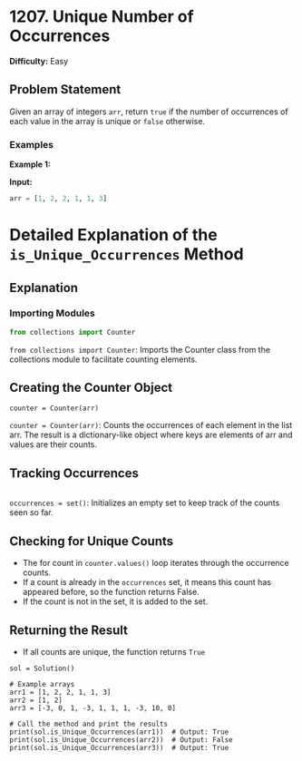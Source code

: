# 1207. Unique Number of Occurrences

**Difficulty:** Easy

## Problem Statement

Given an array of integers `arr`, return `true` if the number of occurrences of each value in the array is unique or `false` otherwise.

### Examples

**Example 1:**

**Input:**
```python
arr = [1, 2, 2, 1, 1, 3]
```

# Detailed Explanation of the `is_Unique_Occurrences` Method

## Explanation

### Importing Modules

```python
from collections import Counter
```

```from collections import Counter```: Imports the Counter class from the collections module to facilitate counting elements.

## Creating the Counter Object

```counter = Counter(arr)```

```counter = Counter(arr)```: Counts the occurrences of each element in the list arr. The result is a dictionary-like object where keys are elements of arr and values are their counts.

## Tracking Occurrences

```occurrences = set()
```

```occurrences = set()```: Initializes an empty set to keep track of the counts seen so far.

## Checking for Unique Counts
* The for count in `counter.values()` loop iterates through the occurrence counts.
* If a count is already in the `occurrences` set, it means this count has appeared before, so the function returns False.
* If the count is not in the set, it is added to the set.

## Returning the Result
* If all counts are unique, the function returns `True`

``` # Instantiate the Solution class
sol = Solution()

# Example arrays
arr1 = [1, 2, 2, 1, 1, 3]
arr2 = [1, 2]
arr3 = [-3, 0, 1, -3, 1, 1, 1, -3, 10, 0]

# Call the method and print the results
print(sol.is_Unique_Occurrences(arr1))  # Output: True
print(sol.is_Unique_Occurrences(arr2))  # Output: False
print(sol.is_Unique_Occurrences(arr3))  # Output: True
```
